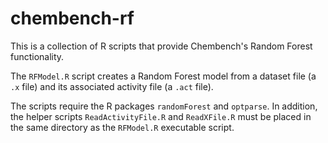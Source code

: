 chembench-rf
============
This is a collection of R scripts that provide Chembench's Random Forest
functionality.

The `RFModel.R` script creates a Random Forest model from a dataset file (a
`.x` file) and its associated activity file (a `.act` file).

The scripts require the R packages `randomForest` and `optparse`. In addition,
the helper scripts `ReadActivityFile.R` and `ReadXFile.R` must be placed in the
same directory as the `RFModel.R` executable script.

